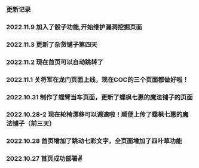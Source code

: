 ### 更新记录
### 2022.11.9 加入了骰子功能,开始维护漏洞挖掘页面
### 2022.11.3 更新了杂货铺子第四天
### 2022.11.2 现在首页可以自动跳转了
### 2022.11.1 关将军在龙门页面上线，现在COC的三个页面都做好啦！
### 2022.10.31 制作了螳臂当车页面，更新了蝶枫七惠的魔法铺子的页面
### 2022.10.28-2 现在轮椅漂移可以调速啦！顺便上传了蝶枫七惠的魔法铺子（前三天）
### 2022.10.28 首页增加了跳动七彩文字，全页面增加了四叶草功能
### 2022.10.27 首页成功部署✌

